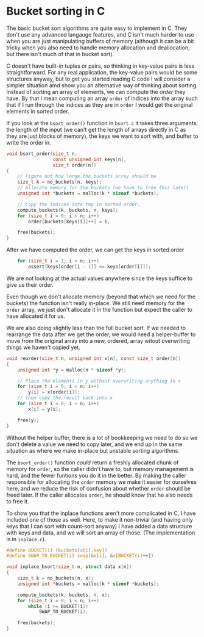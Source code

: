 # Bucket sorting in C

The basic bucket sort algorithms are quite easy to implement in C. They don't use any advanced langauge features, and C isn't much harder to use when you are just manipulating buffers of memory (although it can be a bit tricky when you also need to handle memory allocation and deallocation, but there isn't much of that in bucket sort).

C doesn't have built-in tuples or pairs, so thinking in key-value pairs is less straightforward. For any real application, the key-value pairs would be some structures anyway, but to get you started reading C code I will consider a simpler situation amd show you an alternative way of thinking about sorting. Instead of sorting an array of elements, we can compute the *order* they have. By that I mean computing an array `order` of indices into the array such that if I run through the indices as they are in `order` I would get the original elements in sorted order.

If you look at the `bsort_order()` function in `bsort.c` it takes three arguments: the length of the input (we can't get the length of arrays directly in C as they are just blocks of memory), the keys we want to sort with, and buffer to write the order in.

```C
void bsort_order(size_t n,
                 const unsigned int keys[n],
                 size_t order[n])
{
    // Figure out how large the buckets array should be
    size_t k = no_buckets(n, keys);
    // Allocate memory for the buckets (we have to free this later)
    unsigned int *buckets = malloc(k * sizeof *buckets);

    // Copy the indices into tmp in sorted order.
    compute_buckets(k, buckets, n, keys);
    for (size_t i = 0; i < n; i++)
        order[buckets[keys[i]]++] = i;

    free(buckets);
}
```

After we have computed the order, we can get the keys in sorted order

```C
    for (size_t i = 1; i < n; i++)
        assert(keys[order[i - 1]] <= keys[order[i]]);
```

We are not looking at the actual values anywhere since the keys suffice to give us their order.

Even though we don't allocate memory (beyond that which we need for the buckets) the function isn't really in-place. We still need memory for the `order` array, we just don't allocate it in the function but expect the caller to have allocated it for us.

We are also doing slightly less than the full bucket sort. If we needed to rearrange the data after we get the order, we would need a helper-buffer to move from the original array into a new, ordered, array witout overwriting things we haven't copied yet.

```C
void reorder(size_t n, unsigned int x[n], const size_t order[n])
{
    unsigned int *y = malloc(n * sizeof *y);

    // Place the elements in y without overwriting anything in x
    for (size_t i = 0; i < n; i++)
        y[i] = x[order[i]];
    // then copy the result back into x
    for (size_t i = 0; i < n; i++)
        x[i] = y[i];

    free(y);
}
```

Without the helper buffer, there is a lot of bookkeeping we need to do so we don't delete a value we need to copy later, and we end up in the same situation as where we make in-place but unstable sorting algorithms.

The `bsort_order()` function *could* return a freshly allocated chunk of memory for `order`, so the caller didn't have to, but memory management is hard, and the fewer funtions you do it in the better. By making the caller responsible for allocating the `order` memory we make it easier for ourselves here, and we reduce the risk of confusion about whether `order` should be freed later. If the caller allocates `order`, he should know that he also needs to free it.

To show you that the inplace functions aren't more complicated in C, I have included one of those as well. Here, to make it non-trivial (and having only keys that I can sort with count-sort anyway) I have added a data structure with keys and data, and we will sort an array of those. (The implementation is in `inplace.c`).

```C
#define BUCKET(i) (buckets[x[i].key])
#define SWAP_TO_BUCKET(i) swap(&x[i], &x[BUCKET(i)++])

void inplace_bsort(size_t n, struct data x[n])
{
    size_t k = no_buckets(n, x);
    unsigned int *buckets = malloc(k * sizeof *buckets);

    compute_buckets(k, buckets, n, x);
    for (size_t i = 0; i < n; i++)
        while (i >= BUCKET(i))
            SWAP_TO_BUCKET(i);

    free(buckets);
}
```
